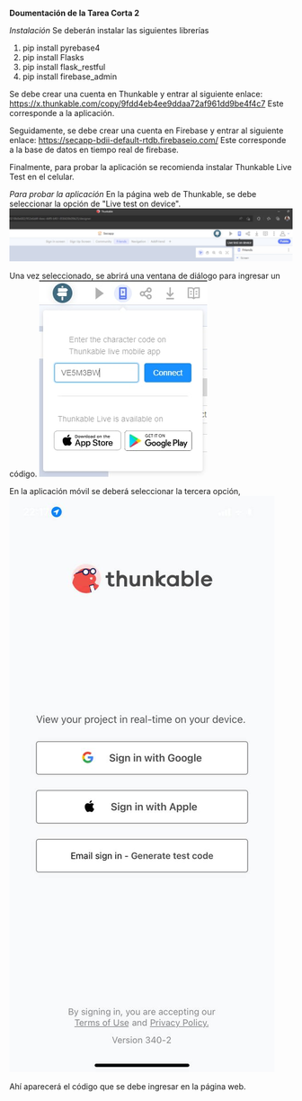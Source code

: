 **Doumentación de la Tarea Corta 2**

*Instalación*
Se deberán instalar las siguientes librerías 
1. pip install pyrebase4
2. pip install Flasks
3. pip install flask_restful
4. pip install firebase_admin

Se debe crear una cuenta en Thunkable y entrar al siguiente enlace:
https://x.thunkable.com/copy/9fdd4eb4ee9ddaa72af961dd9be4f4c7
Este corresponde a la aplicación. 

Seguidamente, se debe crear una cuenta en Firebase y entrar al siguiente enlace:
https://secapp-bdii-default-rtdb.firebaseio.com/
Este corresponde a la base de datos en tiempo real de firebase. 

Finalmente, para probar la aplicación se recomienda instalar Thunkable Live Test en el celular.

*Para probar la aplicación*
En la página web de Thunkable, se debe seleccionar la opción de "Live test on device".
![](resources/docu_imgs/photo_2022-11-02_22-27-23.jpg)

Una vez seleccionado, se abrirá una ventana de diálogo para ingresar un código.
![](resources/docu_imgs/photo_2022-11-02_22-27-26.jpg)

En la aplicación móvil se deberá seleccionar la tercera opción, 
![](resources/docu_imgs/photo_2022-11-02_22-27-41.jpg)

Ahí aparecerá el código que se debe ingresar en la página web. 
 